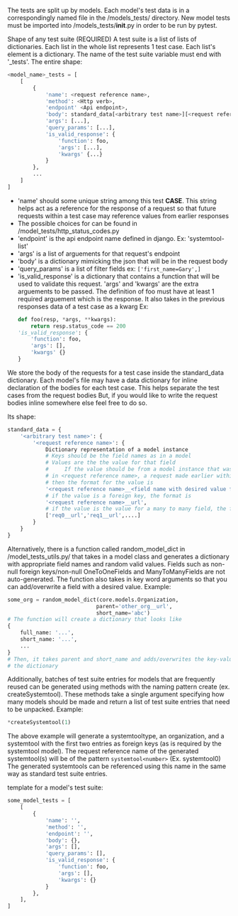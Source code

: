 The tests are split up by models. Each model's test data is in a correspondingly named file 
in the /models_tests/ directory. New model tests must be imported into /models_tests/__init__.py 
in order to be run by pytest. 


Shape of any test suite (REQUIRED)
A test suite is a list of lists of dictionaries. Each list in the whole list
represents 1 test case. Each list's element is a dictionary. The name of the 
test suite variable must end with '_tests'. The entire shape:

```python
<model_name>_tests = [
    [
        {
            'name': <request reference name>,
            'method': <Http verb>,
            'endpoint' <Api endpoint>,
            'body': standard_data[<arbitrary test name>][<request reference name>],
            'args': [...],
            'query_params': [...],
            'is_valid_response': {
                'function': foo,
                'args': [...],
                'kwargs' {...}
            }
        },
        ...
    ]
]
```

*  'name' should some unique string among this test **CASE**. This string helps
    act as a reference for the response of a request so that future requests 
    within a test case may reference values from earlier responses
*  The possible choices for <Http verb> can be found in /model_tests/http_status_codes.py
*  'endpoint' is the api endpoint name defined in django. Ex: 'systemtool-list'
*  'args' is a list of arguements for that request's endpoint
*  'body' is a dictionary mimicking the json that will be in the request body
*  'query_params' is a list of filter fields ex: `['first_name=Gary',]`
*  'is_valid_response' is a dictionary that contains a function that will be used 
    to validate this request. 'args' and 'kwargs' are the extra arguements to be 
    passed. The definition of foo must have at least 1 required arguement which is
    the response. It also takes in the previous responses data of a test case as a
    kwarg
    Ex:     
    ```python
    def foo(resp, *args, **kwargs):
        return resp.status_code == 200
    'is_valid_response': {
        'function': foo,
        'args': [],
        'kwargs' {}
    }
    ```
            
We store the body of the requests for a test case inside the standard_data dictionary.
Each model's file may have a data dictionary for inline declaration of the bodies
for each test case. This helps separate the test cases from the request bodies
But, if you would like to write the request bodies inline somewhere else feel free
to do so.

Its shape:

```python
standard_data = {
    '<arbitrary test name>': {
        '<request reference name>': {
            Dictionary representation of a model instance 
            # Keys should be the field names as in a model
            # Values are the the value for that field
            #     If the value should be from a model instance that was posted
            # in <request reference name>, a request made earlier within this test case,
            # then the format for the value is 
            '<request reference name>__<field name with desired value from previous response>',
            # if the value is a foreign key, the format is 
            '<request reference name>__url',
            # if the value is the value for a many to many field, the format is
            ['req0__url','req1__url',....]
        }
    }
}
```

Alternatively, there is a function called random_model_dict in /model_tests_utils.py/ 
that takes in a model class and generates a dictionary with appropriate field names
and random valid values. Fields such as non-null foreign keys/non-null OneToOneFields and 
ManyToManyFields are not auto-generated. The function also takes in key word 
arguments so that you can add/overwrite a field with a desired value.
Example:
```python
some_org = random_model_dict(core.models.Organization,
                            parent='other_org__url',
                            short_name='abc')
# The function will create a dictionary that looks like 
{
    full_name: '...',
    short_name: '...',
    ...
}
# Then, it takes parent and short_name and adds/overwrites the key-value pair in 
# the dictionary
```

Additionally, batches of test suite entries for models that are frequently reused 
can be generated using methods with the naming pattern create<modelname> 
(ex. createSystemtool). These methods take a single argument specifying how many
models should be made and return a list of test suite entries that need to be unpacked.
Example:
```python
*createSystemtool(1)
```

The above example will generate a systemtooltype, an organization, and a systemtool with 
the first two entries as foreign keys (as is required by the systemtool model). The request reference
name of the generated systemtool(s) will be of the pattern `systemtool<number>` (Ex. systemtool0)
The generated systemtools can be referenced using this name in the same way as standard test 
suite entries.



template for a model's test suite: 

```python
some_model_tests = [
    [
        {
            'name': '',
            'method': '',
            'endpoint': '',
            'body': {},
            'args': [],
            'query_params': [],
            'is_valid_response': {
                'function': foo,
                'args': [],
                'kwargs': {}
            }
        },
    ],
]
```